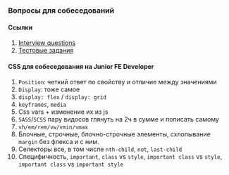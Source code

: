 ### Вопросы для собеседований

#### Ссылки
1. [Interview questions](https://github.com/YauhenKavalchuk/interview-questions)
2. [Тестовые задания](https://github.com/Hexlet/ru-test-assignments)

#### CSS для собеседования на Junior FE Developer
1. `Position`: четкий ответ по свойству и отличие между значениями
2. `Display`: тоже самое 
3. `display: flex` / `display: grid` 
4. `keyframes`, `media`
5. Css vars + изменение их из js 
6. `SASS`/`SCSS` пару видосов глянуть на 2ч в сумме и пописать самому 
7. `vh/em/rem/vw/vmin/vmax` 
8. Блочные, строчные, блочно-строчные элементы, схлопывание `margin` без флекса и с ним.
9. Селекторы все, в том числе `nth-child`, `not`, `last-child`
10. Специфичность, `important`, `class` vs `style`, `important class` vs `style`, `important class` vs `important style`
